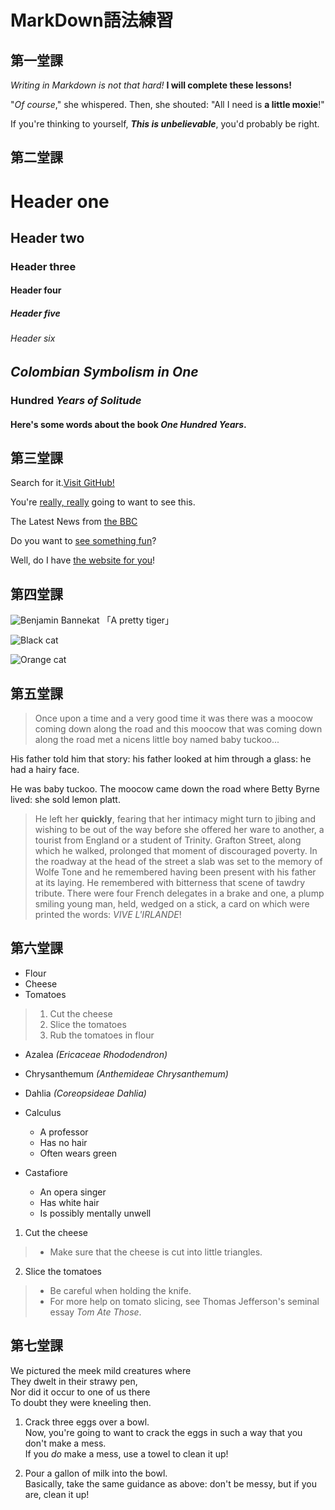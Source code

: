 # MarkDown語法練習
## 第一堂課
_Writing in Markdown is not that hard!_
**I will complete these lessons!**

"_Of course_," she whispered. Then, she shouted: "All I need is **a little moxie**!"

If you're thinking to yourself, ***This is unbelievable***, you'd probably be right.
## 第二堂課
# Header one
## Header two
### Header three
#### Header four
##### Header five
###### Header six

## _Colombian Symbolism in One_ 
### Hundred _Years of Solitude_
#### Here's some words about the book _One Hundred Years_.

## 第三堂課
Search for it.[Visit GitHub!](www.github.com)

You're [really, really](www.dailykitten.com) going to want to see this.
  
The Latest News from [the BBC](www.bbc.com/news)

Do you want to [see something fun][a fun place]?

Well, do I have [the website for you][another fun place]!

[a fun place]:www.zombo.com
[another fun place]:www.stumbleupon.com
## 第四堂課
![Benjamin Bannekat](https://upload.wikimedia.org/wikipedia/commons/5/56/Tiger.50.jpg)
「A pretty tiger」

![Black cat][Black]

![Orange cat][Orange]

[Black]: https://upload.wikimedia.org/wikipedia/commons/a/a3/81_INF_DIV_SSI.jpg
[Orange]:http://icons.iconarchive.com/icons/google/noto-emoji-animals-nature/256/22221-cat-icon.png
## 第五堂課

>Once upon a time and a very good time it was there was a moocow coming down along the road and this moocow that was coming down along the road met a nicens little boy named baby tuckoo...
>
His father told him that story: his father looked at him through a glass: he had a hairy face.
>
He was baby tuckoo. The moocow came down the road where Betty Byrne lived: she sold lemon platt.

>He left her **quickly**, fearing that her intimacy might turn to jibing and wishing to be out of the way before she offered her ware to another, a tourist from England or a student of Trinity. Grafton Street, along which he walked, prolonged that moment of discouraged poverty. In the roadway at the head of the street a slab was set to the memory of Wolfe Tone and he remembered having been present with his father at its laying. He remembered with bitterness that scene of tawdry tribute. There were four French delegates in a brake and one, a plump smiling young man, held, wedged on a stick, a card on which were printed the words: _VIVE L'IRLANDE_!
## 第六堂課
* Flour 
* Cheese 
* Tomatoes
  
>1. Cut the cheese
>2. Slice the tomatoes
>3. Rub the tomatoes in flour  
  
* Azalea _(Ericaceae Rhododendron)_
* Chrysanthemum _(Anthemideae Chrysanthemum)_
* Dahlia _(Coreopsideae Dahlia)_
  
* Calculus
  * A professor
  * Has no hair
  * Often wears green
* Castafiore
  * An opera singer
  * Has white hair
  * Is possibly mentally unwell
>
1. Cut the cheese  
>* Make sure that the cheese is cut into little triangles.  
2. Slice the tomatoes  
>* Be careful when holding the knife.  
>* For more help on tomato slicing, see Thomas Jefferson's seminal essay _Tom Ate Those_.
## 第七堂課
We pictured the meek mild creatures where  
They dwelt in their strawy pen,  
Nor did it occur to one of us there  
To doubt they were kneeling then.

1. Crack three eggs over a bowl.  
Now, you're going to want to crack the eggs in such a way that you don't make a mess.  
If you _do_ make a mess, use a towel to clean it up!  

2. Pour a gallon of milk into the bowl.  
Basically, take the same guidance as above: don't be messy, but if you are, clean it up!
